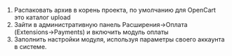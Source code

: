 1. Распаковать архив в корень проекта, по умолчанию для OpenCart это каталог upload
2. Зайти в административную панель Расширения->Оплата (Extensions->Payments) и включить модуль оплаты
3. Заполнить настройки модуля, используя параметры своего аккаунта в системе.
